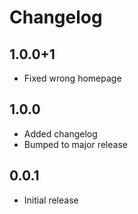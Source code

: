 # Changelog

## 1.0.0+1

- Fixed wrong homepage

## 1.0.0

- Added changelog
- Bumped to major release

## 0.0.1

- Initial release
